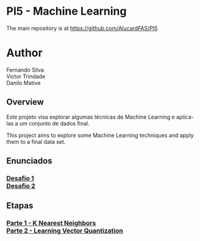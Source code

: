 # PI5 - Machine Learning

The main repository is at https://github.com/AlucardFAS/PI5

<H1>Author</h1>

Fernando Silva</br>
Victor Trindade</br>
Danilo Mative</br>

<h2> Overview </h2>

Este projeto visa explorar algumas técnicas de Machine Learning e aplica-las a um conjunto de dados final.

This project aims to explore some Machine Learning techniques and apply them to a final data set.</br>

<h2>Enunciados</h2>
<h3>
<a href="https://docs.google.com/document/d/1KMhviI2vlMpBUwwVYIJ7xQVnJfs1S8F1BxdusB5R8Zw/edit">Desafio 1</a></br>
<a href="https://docs.google.com/document/d/1Ikjw-XMH9Qz8V06GALQcGtT3nzZ7nK4rT0gO-ZlIXZw/edit">Desafio 2</a></br>
</h3>

<h2>Etapas</h2>
<h3>
<a href="https://github.com/AlucardFAS/PI5/tree/master/PI%20V/PI%20V%20Learning%20Vector">Parte 1 - K Nearest Neighbors</a></br>
<a href="https://github.com/AlucardFAS/PI5/tree/master/PI%20V/PI%20V%20Learning%20Vector">Parte 2 - Learning Vector Quantization</a></br>
</h3>
